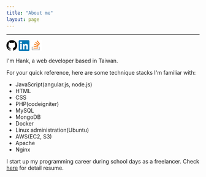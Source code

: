 ```yaml
---
title: "About me"
layout: page
---
```


---

<a href="https://github.com/hankchiutw" target="_blank"><svg aria-hidden="true" class="octicon octicon-mark-github" height="28" version="1.1" viewBox="0 0 16 16" width="28"><path d="M8 0C3.58 0 0 3.58 0 8c0 3.54 2.29 6.53 5.47 7.59.4.07.55-.17.55-.38 0-.19-.01-.82-.01-1.49-2.01.37-2.53-.49-2.69-.94-.09-.23-.48-.94-.82-1.13-.28-.15-.68-.52-.01-.53.63-.01 1.08.58 1.23.82.72 1.21 1.87.87 2.33.66.07-.52.28-.87.51-1.07-1.78-.2-3.64-.89-3.64-3.95 0-.87.31-1.59.82-2.15-.08-.2-.36-1.02.08-2.12 0 0 .67-.21 2.2.82.64-.18 1.32-.27 2-.27.68 0 1.36.09 2 .27 1.53-1.04 2.2-.82 2.2-.82.44 1.1.16 1.92.08 2.12.51.56.82 1.27.82 2.15 0 3.07-1.87 3.75-3.65 3.95.29.25.54.73.54 1.48 0 1.07-.01 1.93-.01 2.2 0 .21.15.46.55.38A8.013 8.013 0 0 0 16 8c0-4.42-3.58-8-8-8z"></path></svg></a>
<a href="https://tw.linkedin.com/in/hank-chiu-b8566814" target="_blank">![linkedin profile][linkedin.png]</a>
<a href="http://stackoverflow.com/users/6040102/hank-chiu" target="_blank">![stackoverflow profile][so.png]</a>

I'm Hank, a web developer based in Taiwan.

For your quick reference, here are some technique stacks I'm familiar with:

* JavaScript(angular.js, node.js)
* HTML
* CSS
* PHP(codeigniter)
* MySQL
* MongoDB
* Docker
* Linux administration(Ubuntu)
* AWS(EC2, S3)
* Apache
* Nginx

I start up my programming career during school days as a freelancer. Check [here][linkedin] for detail resume.


[github]: https://github.com/hankchiutw 'https://github.com/hankchiutw'
[linkedin]: https://tw.linkedin.com/in/hank-chiu-b8566814 'https://tw.linkedin.com/in/hank-chiu-b8566814'
[stackoverflow]: https://tw.linkedin.com/in/hank-chiu-b8566814 'https://tw.linkedin.com/in/hank-chiu-b8566814'

[linkedin.png]: /image/linkedin.png
[so.png]: /image/so.png
